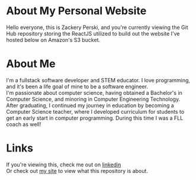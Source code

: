 # About My Personal Website
Hello everyone, this is Zackery Perski, and you're currently viewing the Git Hub repository storing the ReactJS utilized to build out the website I've hosted below on Amazon's S3 bucket. 

# About Me
I'm a fullstack software developer and STEM educator. I love programming, and it's been a life goal of mine to be a software engineer. </br>I'm passionate about computer science, having obtained a Bachelor's in Computer Science, and minoring in Computer Engineering Technology. After graduating, I continued my journey in education by becoming a Computer Science teacher, where I developed curriculum for students to get an early start in computer programming. During this time I was a FLL coach as well!

# Links
If you're viewing this, check me out on <a href="https://www.linkedin.com/in/zackery-perski/">linkedin</a></br>
Or check out <a href="">my site</a> to view what this repository is about.
